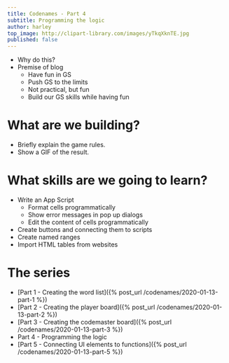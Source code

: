 ```yaml
---
title: Codenames - Part 4
subtitle: Programming the logic
author: harley
top_image: http://clipart-library.com/images/yTkqXknTE.jpg
published: false
---
```

* Why do this?
* Premise of blog
    * Have fun in GS
    * Push GS to the limits
    * Not practical, but fun
    * Build our GS skills while having fun

# What are we building?
* Briefly explain the game rules.
* Show a GIF of the result.

# What skills are we going to learn?
* Write an App Script
    * Format cells programmatically
    * Show error messages in pop up dialogs
    * Edit the content of cells programmatically
* Create buttons and connecting them to scripts
* Create named ranges
* Import HTML tables from websites

# The series
* [Part 1 - Creating the word list]({% post_url /codenames/2020-01-13-part-1 %})
* [Part 2 - Creating the player board]({% post_url /codenames/2020-01-13-part-2 %})
* [Part 3 - Creating the codemaster board]({% post_url /codenames/2020-01-13-part-3 %})
* Part 4 - Programming the logic
* [Part 5 - Connecting UI elements to functions]({% post_url /codenames/2020-01-13-part-5 %})